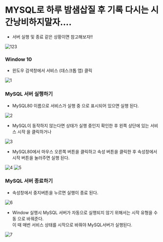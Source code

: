 # MYSQL로 하루 밤샘삽질 후 기록 다시는 시간낭비하지말자....
 - 서버 실행 및 종료 같은 상황이면 참고해보자!! 


 ![123](https://user-images.githubusercontent.com/110442250/189800724-4250d38d-fdc0-41c3-a4b2-787c46b85276.png)


### Window 10
 - 윈도우 검색창에서 서비스 (데스크톱 앱) 클릭

![1](https://user-images.githubusercontent.com/110442250/189799742-2e0b67ea-19f5-4e54-bc79-e9282da76b71.png)

### MySQL 서버 실행하기
 - MySQL80 이름으로 서비스가 실행 중 으로 표시되어 있으면 실행 된다.

![2](https://user-images.githubusercontent.com/110442250/189799841-1b006304-e6ef-47a4-8749-85cb0295c5ca.png)

 - MySQL이 동작하지 않는다면 상태가 실행 중인지 확인한 후 왼쪽 상단에 있는 서비스 시작 을 클릭하거나

 ![3](https://user-images.githubusercontent.com/110442250/189799966-4a3f7422-40c7-417a-ab22-deaf5d86a95a.png)
 
 - MySQL80에서 마우스 오른쪽 버튼을 클릭하고 속성 버튼을 클릭한 후 속성창에서 시작 버튼을 눌러주면 실행 된다.

![4](https://user-images.githubusercontent.com/110442250/189800059-45d859b4-2cfd-4911-8f7c-faa4ca1d9e17.png)
![5](https://user-images.githubusercontent.com/110442250/189800063-d79d7667-32e8-4c11-b099-404ca781bb4e.png)

    
### MySQL 서버 종료하기

 - 속성창에서 중지버튼을 누르면 실행이 종료 된다.

![6](https://user-images.githubusercontent.com/110442250/189800256-49f37911-02b7-49b1-b906-ec76f8bcc7a0.png)

 - Window 실행시 MySQL 서버가 자동으로 실행되지 않기 위해서는 시작 유형을 수동 으로 바꿔준다. <br>
   이 때 매번 서비스 상태를 시작으로 바꿔야 MySQL서버가 실행된다.

![7](https://user-images.githubusercontent.com/110442250/189800417-ff0ef2f6-e473-4db5-a15c-c816cd0b2c72.png)


